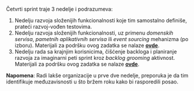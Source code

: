 Četvrti sprint traje 3 nedelje i podrazumeva:

1. Nedelju razvoja složenijih funkcionalnosti koje tim samostalno definiše, prateći razvoj-vođen testovima.
2. Nedelju razvoja složenijih funkcionalnosti, uz primenu _domenskih servisa_, _pametnih aplikativnih servisa_ ili _event sourcing_ mehanizma (po izboru). Materijali za podršku ovog zadatka se nalaze **[ovde](https://github.com/psw-ftn/supportive-information/tree/master/s4/w2)**.
3. Nedelju rada sa krajnjim korisnicima, čišćenje backloga i planiranje razvoja za imaginarni peti sprint kroz _backlog grooming_ aktivnost. Materijali za podršku ovog zadatka se nalaze **[ovde]()**.

**Napomena**: Radi lakše organizacije u prve dve nedelje, preporuka je da tim identifikuje međuzavisnosti u što bržem roku kako bi rasporedili posao.
